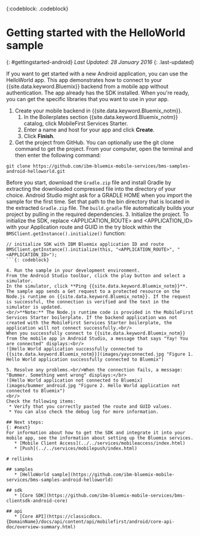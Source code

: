 <!-- Attribute definitions -->
{:codeblock: .codeblock}

# Getting started with the HelloWorld sample
{: #gettingstarted-android}
*Last Updated: 28 January 2016*
{: .last-updated}  

If you want to get started with a new Android application, you can use the HelloWorld app. This app demonstrates how to connect to your {{site.data.keyword.Bluemix}} backend from a mobile app without authentication. The app already has the SDK installed. When you're ready, you can get the specific libraries that you want to use in your app.

1. Create your mobile backend in {{site.data.keyword.Bluemix_notm}}.
    1. In the Boilerplates section {{site.data.keyword.Bluemix_notm}} catalog, click MobileFirst Services Starter.
    2. Enter a name and host for your app and click **Create**.
    3. Click **Finish**.
2. Get the project from GitHub. You can optionally use the git clone command to get the project. From your computer, open the terminal and then enter the following command:
```
git clone https://github.com/ibm-bluemix-mobile-services/bms-samples-android-helloworld.git
```
Before you start, download the `Gradle.zip` file and install Gradle by extracting the downloaded compressed file into the directory of your choice. Android Studio might ask for a GRADLE HOME when you import the sample for the first time. Set that path to the bin directory that is located in the extracted `Gradle.zip` file. The `build.gradle` file automatically builds your project by pulling in the required dependencies.
3. Initialize the project.
To initialize the SDK, replace &lt;APPLICATION_ROUTE&gt; and &lt;APPLICATION_ID&gt; with your Application route and GUID in the try block within the `BMSClient.getInstance().initialize()` function:
```
// initialize SDK with IBM Bluemix application ID and route
BMSClient.getInstance().initialize(this, "<APPLICATION_ROUTE>", "<APPLICATION_ID>");
```{: codeblock}

4. Run the sample in your development environment.
From the Android Studio toolbar, click the play button and select a simulator.
In the simulator, click **Ping {{site.data.keyword.Bluemix_notm}}**. The sample app sends a Get request to a protected resource on the Node.js runtime on {{site.data.keyword.Bluemix_notm}}. If the request is successful, the connection is verified and the text in the simulator is updated.
<br/>**Note:** The Node.js runtime code is provided in the MobileFirst Services Starter boilerplate. If the backend application was not created with the MobileFirst Services Starter boilerplate, the application will not connect successfully.<br/>
When you successfully connect to {{site.data.keyword.Bluemix_notm}} from the mobile app in Android Studio, a message that says "Yay! You are connected" displays:<br/>
![Hello World application successfully connected to {{site.data.keyword.Bluemix_notm}}](images/yayconnected.jpg "Figure 1. Hello World application successfully connected to Bluemix")

5. Resolve any problems.<br/>When the connection fails, a message: "Bummer. Something went wrong" displays:</br>
![Hello World application not connected to Bluemix](images/bummer_android.jpg "Figure 2. Hello World application not connected to Bluemix")
<br/>
Check the following items:
 * Verify that you correctly pasted the route and GUID values.
 * You can also check the debug log for more information.

## Next steps:
{: #next}
For information about how to get the SDK and integrate it into your mobile app, see the information about setting up the Bluemix services.
   * [Mobile Client Access](../../services/mobileaccess/index.html)
   * [Push](../../services/mobilepush/index.html)

# rellinks

## samples
   * [HelloWorld sample](https://github.com/ibm-bluemix-mobile-services/bms-samples-android-helloworld)

## sdk
   * [Core SDK](https://github.com/ibm-bluemix-mobile-services/bms-clientsdk-android-core)

## api
   * [Core API](https://classicdocs.{DomainName}/docs/api/content/api/mobilefirst/android/core-api-doc/overview-summary.html)
